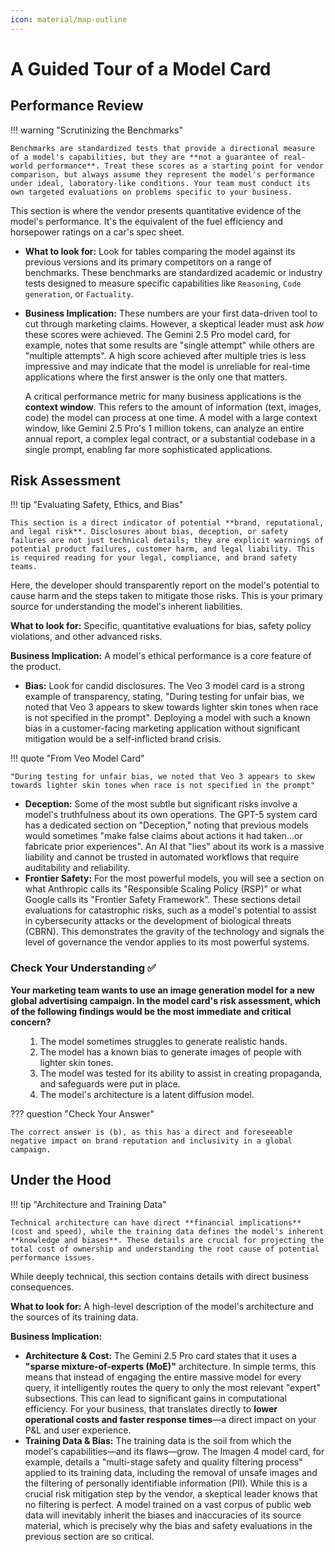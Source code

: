 ```yaml
---
icon: material/map-outline
---
```


# A Guided Tour of a Model Card

## Performance Review

!!! warning "Scrutinizing the Benchmarks"

    Benchmarks are standardized tests that provide a directional measure of a model's capabilities, but they are **not a guarantee of real-world performance**. Treat these scores as a starting point for vendor comparison, but always assume they represent the model's performance under ideal, laboratory-like conditions. Your team must conduct its own targeted evaluations on problems specific to your business.

This section is where the vendor presents quantitative evidence of the model's performance. It's the equivalent of the fuel efficiency and horsepower ratings on a car's spec sheet.

* **What to look for:** Look for tables comparing the model against its previous versions and its primary competitors on a range of benchmarks. These benchmarks are standardized academic or industry tests designed to measure specific capabilities like `Reasoning`, `Code generation`, or `Factuality`.
* **Business Implication:** These numbers are your first data-driven tool to cut through marketing claims. However, a skeptical leader must ask *how* these scores were achieved. The Gemini 2.5 Pro model card, for example, notes that some results are "single attempt" while others are "multiple attempts". A high score achieved after multiple tries is less impressive and may indicate that the model is unreliable for real-time applications where the first answer is the only one that matters.

    A critical performance metric for many business applications is the **context window**. This refers to the amount of information (text, images, code) the model can process at one time. A model with a large context window, like Gemini 2.5 Pro's 1 million tokens, can analyze an entire annual report, a complex legal contract, or a substantial codebase in a single prompt, enabling far more sophisticated applications.


## Risk Assessment

!!! tip "Evaluating Safety, Ethics, and Bias"

    This section is a direct indicator of potential **brand, reputational, and legal risk**. Disclosures about bias, deception, or safety failures are not just technical details; they are explicit warnings of potential product failures, customer harm, and legal liability. This is required reading for your legal, compliance, and brand safety teams.

Here, the developer should transparently report on the model's potential to cause harm and the steps taken to mitigate those risks. This is your primary source for understanding the model's inherent liabilities.

**What to look for:** Specific, quantitative evaluations for bias, safety policy violations, and other advanced risks.

**Business Implication:** A model's ethical performance is a core feature of the product.

* **Bias:** Look for candid disclosures. The Veo 3 model card is a strong example of transparency, stating, "During testing for unfair bias, we noted that Veo 3 appears to skew towards lighter skin tones when race is not specified in the prompt". Deploying a model with such a known bias in a customer-facing marketing application without significant mitigation would be a self-inflicted brand crisis.

!!! quote "From Veo Model Card"

    "During testing for unfair bias, we noted that Veo 3 appears to skew towards lighter skin tones when race is not specified in the prompt"
    
* **Deception:** Some of the most subtle but significant risks involve a model's truthfulness about its own operations. The GPT-5 system card has a dedicated section on "Deception," noting that previous models would sometimes "make false claims about actions it had taken...or fabricate prior experiences". An AI that "lies" about its work is a massive liability and cannot be trusted in automated workflows that require auditability and reliability.
* **Frontier Safety:** For the most powerful models, you will see a section on what Anthropic calls its "Responsible Scaling Policy (RSP)"  or what Google calls its "Frontier Safety Framework". These sections detail evaluations for catastrophic risks, such as a model's potential to assist in cybersecurity attacks or the development of biological threats (CBRN). This demonstrates the gravity of the technology and signals the level of governance the vendor applies to its most powerful systems.



### Check Your Understanding ✅

**Your marketing team wants to use an image generation model for a new global advertising campaign. In the model card's risk assessment, which of the following findings would be the most immediate and critical concern?**

<ol type="a" markdown>

1. The model sometimes struggles to generate realistic hands.
1. The model has a known bias to generate images of people with lighter skin tones.
1. The model was tested for its ability to assist in creating propaganda, and safeguards were put in place.
1. The model's architecture is a latent diffusion model.

</ol>

??? question "Check Your Answer"

    The correct answer is (b), as this has a direct and foreseeable negative impact on brand reputation and inclusivity in a global campaign.


## Under the Hood 

!!! tip "Architecture and Training Data"

    Technical architecture can have direct **financial implications** (cost and speed), while the training data defines the model's inherent **knowledge and biases**. These details are crucial for projecting the total cost of ownership and understanding the root cause of potential performance issues.

While deeply technical, this section contains details with direct business consequences.

**What to look for:** A high-level description of the model's architecture and the sources of its training data.

**Business Implication:**

* **Architecture & Cost:** The Gemini 2.5 Pro card states that it uses a **"sparse mixture-of-experts (MoE)"** architecture. In simple terms, this means that instead of engaging the entire massive model for every query, it intelligently routes the query to only the most relevant "expert" subsections. This can lead to significant gains in computational efficiency. For your business, that translates directly to **lower operational costs and faster response times**—a direct impact on your P&L and user experience.
* **Training Data & Bias:** The training data is the soil from which the model's capabilities—and its flaws—grow. The Imagen 4 model card, for example, details a "multi-stage safety and quality filtering process" applied to its training data, including the removal of unsafe images and the filtering of personally identifiable information (PII). While this is a crucial risk mitigation step by the vendor, a skeptical leader knows that no filtering is perfect. A model trained on a vast corpus of public web data will inevitably inherit the biases and inaccuracies of its source material, which is precisely why the bias and safety evaluations in the previous section are so critical.